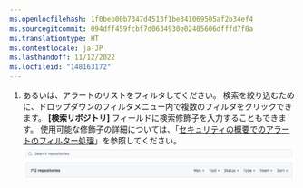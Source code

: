 ```yaml
---
ms.openlocfilehash: 1f0beb00b7347d4513f1be341069505af2b34ef4
ms.sourcegitcommit: 094dff459fcbf7d0634930e02405606dfffd7f0a
ms.translationtype: HT
ms.contentlocale: ja-JP
ms.lasthandoff: 11/12/2022
ms.locfileid: "148163172"
---
```

1. あるいは、アラートのリストをフィルタしてください。 検索を絞り込むために、ドロップダウンのフィルタメニュー内で複数のフィルタをクリックできます。 **[検索リポジトリ]** フィールドに検索修飾子を入力することもできます。 使用可能な修飾子の詳細については、「[セキュリティの概要でのアラートのフィルター処理](/code-security/security-overview/filtering-alerts-in-the-security-overview)」を参照してください。
  ![セキュリティの概要のドロップダウン フィルター メニューと [検索リポジトリ] フィールド](/assets/images/help/security-overview/security-overview-filter-alerts.png)
